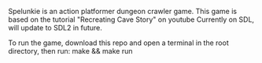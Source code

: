 Spelunkie is an action platformer dungeon crawler game.
This game is based on the tutorial "Recreating Cave Story" on youtube
Currently on SDL, will update to SDL2 in future.

To run the game, download this repo and open a terminal in the root directory, then run:
make && make run